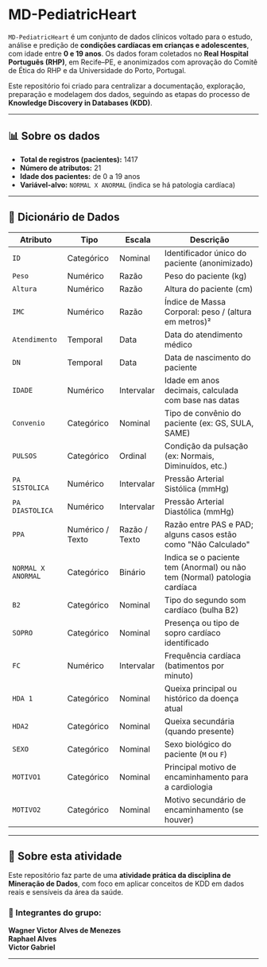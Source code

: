 # MD-PediatricHeart

`MD-PediatricHeart` é um conjunto de dados clínicos voltado para o estudo, análise e predição de **condições cardíacas em crianças e adolescentes**, com idade entre **0 e 19 anos**. Os dados foram coletados no **Real Hospital Português (RHP)**, em Recife–PE, e anonimizados com aprovação do Comitê de Ética do RHP e da Universidade do Porto, Portugal.

Este repositório foi criado para centralizar a documentação, exploração, preparação e modelagem dos dados, seguindo as etapas do processo de **Knowledge Discovery in Databases (KDD)**.

---

## 📊 Sobre os dados

- **Total de registros (pacientes):** 1417  
- **Número de atributos:** 21  
- **Idade dos pacientes:** de 0 a 19 anos  
- **Variável-alvo:** `NORMAL X ANORMAL` (indica se há patologia cardíaca)

---

## 🧾 Dicionário de Dados

| Atributo             | Tipo        | Escala         | Descrição                                                                 |
|----------------------|-------------|----------------|---------------------------------------------------------------------------|
| `ID`                 | Categórico  | Nominal        | Identificador único do paciente (anonimizado)                            |
| `Peso`               | Numérico    | Razão          | Peso do paciente (kg)                                                    |
| `Altura`             | Numérico    | Razão          | Altura do paciente (cm)                                                  |
| `IMC`                | Numérico    | Razão          | Índice de Massa Corporal: peso / (altura em metros)²                     |
| `Atendimento`        | Temporal    | Data           | Data do atendimento médico                                               |
| `DN`                 | Temporal    | Data           | Data de nascimento do paciente                                           |
| `IDADE`              | Numérico    | Intervalar     | Idade em anos decimais, calculada com base nas datas                     |
| `Convenio`           | Categórico  | Nominal        | Tipo de convênio do paciente (ex: GS, SULA, SAME)                        |
| `PULSOS`             | Categórico  | Ordinal        | Condição da pulsação (ex: Normais, Diminuídos, etc.)                     |
| `PA SISTOLICA`       | Numérico    | Intervalar     | Pressão Arterial Sistólica (mmHg)                                        |
| `PA DIASTOLICA`      | Numérico    | Intervalar     | Pressão Arterial Diastólica (mmHg)                                       |
| `PPA`                | Numérico / Texto | Razão / Texto | Razão entre PAS e PAD; alguns casos estão como "Não Calculado"        |
| `NORMAL X ANORMAL`   | Categórico  | Binário        | Indica se o paciente tem (Anormal) ou não tem (Normal) patologia cardíaca |
| `B2`                 | Categórico  | Nominal        | Tipo do segundo som cardíaco (bulha B2)                                  |
| `SOPRO`              | Categórico  | Nominal        | Presença ou tipo de sopro cardíaco identificado                          |
| `FC`                 | Numérico    | Intervalar     | Frequência cardíaca (batimentos por minuto)                              |
| `HDA 1`              | Categórico  | Nominal        | Queixa principal ou histórico da doença atual                            |
| `HDA2`               | Categórico  | Nominal        | Queixa secundária (quando presente)                                      |
| `SEXO`               | Categórico  | Nominal        | Sexo biológico do paciente (`M` ou `F`)                                  |
| `MOTIVO1`            | Categórico  | Nominal        | Principal motivo de encaminhamento para a cardiologia                    |
| `MOTIVO2`            | Categórico  | Nominal        | Motivo secundário de encaminhamento (se houver)                          |

---

## 📘 Sobre esta atividade

Este repositório faz parte de uma **atividade prática da disciplina de Mineração de Dados**, com foco em aplicar conceitos de KDD em dados reais e sensíveis da área da saúde.

### 👥 Integrantes do grupo:
**Wagner Victor Alves de Menezes**  
**Raphael Alves**  
**Victor Gabriel**

---

